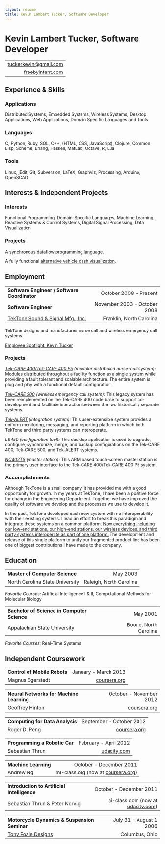 ```yaml
---
layout: resume
title: Kevin Lambert Tucker, Software Developer
---
```


# Kevin Lambert Tucker, Software Developer

|                                                                                          |
|-----------------------------------------------------------------------------------------:|
| [tuckerkevin@gmail.com <i class="fa fa-envelope-o"></i>](mailto://tuckerkevin@gmail.com) |
| [freebyintent.com <i class="fa fa-globe"></i>](http://freebyintent.com)                  |

## <i class="fa fa-check-square"></i> Experience & Skills

### Applications
Distributed Systems, Embedded Systems, Wireless Systems, Desktop Applications, Web Applications, Domain Specific Languages and Tools

### Languages
C, Python, Ruby, SQL, C++, (HTML, CSS, JavaScript), Clojure, Common Lisp, Scheme, Erlang, Haskell, MatLab, Octave, R, Lua

### Tools
Linux, jEdit, Git, Subversion, LaTeX, Graphviz, Processing, Arduino, OpenSCAD

## <i class="fa fa-heart"></i> Interests & Independent Projects

### Interests
Functional Programming, Domain-Specific Languages, Machine Learning, Reactive Systems & Control Systems, Digital Signal Processing, Data Visualization

### Projects

A [synchronous dataflow programming language]({{site.url}}/dataflow.html).

A fully functional [alternative vehicle dash visualization]({{site.url}}/dash.html).

## <i class="fa fa-briefcase"></i> Employment

|                                                             |                              |
|-------------------------------------------------------------|-----------------------------:|
| **Software Engineer / Software Coordinator**                | October 2008 - Present       |
| **Software Engineer**                                       | November 2003 - October 2008 |
| [TekTone Sound & Signal Mfg., Inc.](http://www.tektone.com) | Franklin, North Carolina     |

TekTone designs and manufactures nurse call and wireless emergency call systems.

[Employee Spotlight: Kevin Tucker](http://tektone.com/tektalk102.htm#article2)

### Projects
[*Tek-CARE 400/Tek-CARE 400 P5*](http://tektone.com/tekcare400.htm) *(modular distributed nurse-call system):* Modules distributed throughout a facility function as a single system while providing a fault tolerant and scalable architecture. The entire system is plug and play with a functional default configuration.

[*Tek-CARE 500*](http://tektone.com/tekcare500.htm) *(wireless emergency call system):* This legacy system has been reimplemented on the Tek-CARE 400 code base to support co-development and facilitate interaction between the two historically separate systems.

[*Tek-ALERT*](http://tektone.com/blog/archives/1392) *(integration system):* This user-extensible system provides a uniform monitoring, messaging, and reporting platform in which both TekTone and third party systems can interoperate.

*LS450* *(configuration tool):* This desktop application is used to upgrade, configure, synchronize, merge, and backup configurations on the Tek-CARE 400, Tek-CARE 500, and Tek-ALERT systems.

[*NC402TS*](http://tektone.com/blog/archives/1380) *(master station):* This ARM based touch-screen master station is the primary user interface to the Tek-CARE 400/Tek-CARE 400 P5 system.

### Accomplishments

Although TekTone is a small company, it has provided me with a good opportunity for growth. In my years at TekTone, I have been a positive force for change in the Engineering Department. Together we have improved the quality of software we develop and the processes we use to develop it.

In the past, TekTone developed each new system with no interoperability with their existing systems. I lead an effort to break this paradigm and integrate these systems on a common platform. [Now everything including our low-end stations, our high-end stations, our wireless devices, and third party systems interoperate as part of one platform.](http://tektone.com/blog/archives/660) The development and release of this single platform to unify our fragmented product line has been one of biggest contributions I have made to the company.

## <i class="fa fa-certificate"></i> Education

|                                             |                         |
|---------------------------------------------|------------------------:|
| **Master of Computer Science**              | May 2003                |
| North Carolina State University             | Raleigh, North Carolina |

*Favorite Courses:* Artificial Intelligence I & II, Computational Methods for Molecular Biology

|                                             |                         |
|---------------------------------------------|------------------------:|
| **Bachelor of Science in Computer Science** | May 2001                |
| Appalachian State University                | Boone, North Carolina   |

*Favorite Courses:* Real-Time Systems

## <i class="fa fa-book"></i> Independent Coursework

|                                                 |                                                           |
|-------------------------------------------------|----------------------------------------------------------:|
| **Control of Mobile Robots**                    | January - March 2013                                      |
| Magnus Egerstedt                                | [coursera.org](http://coursera.org)                       |

|                                                 |                                                           |
|-------------------------------------------------|----------------------------------------------------------:|
| **Neural Networks for Machine Learning**        | October - November 2012                                   |
| Geoffrey Hinton                                 | [coursera.org](http://coursera.org)                       |

|                                                 |                                                           |
|-------------------------------------------------|----------------------------------------------------------:|
| **Computing for Data Analysis**                 | September - October 2012                                  |
| Roger D. Peng                                   | [coursera.org](http://coursera.org)                       |

|                                                 |                                                           |
|-------------------------------------------------|----------------------------------------------------------:|
| **Programming a Robotic Car**                   | February - April 2012                                     |
| Sebastian Thrun                                 | [udacity.com](http://udacity.com/)                        |

|                                                 |                                                           |
|-------------------------------------------------|----------------------------------------------------------:|
| **Machine Learning**                            | October - December 2011                                   |
| Andrew Ng                                       | ml-class.org (now at [coursera.org](http://coursera.org)) |

|                                                 |                                                           |
|-------------------------------------------------|----------------------------------------------------------:|
| **Introduction to Artificial Intelligence**     | October - December 2011                                   |
| Sebastian Thrun & Peter Norvig                  | ai-class.com (now at [udacity.com](http://udacity.com/))  |

|                                                 |                                                           |
|-------------------------------------------------|----------------------------------------------------------:|
| **Motorcycle Dynamics & Suspension Seminar**    | July 31 - August 1 2006                                   |
| [Tony Foale Designs](http://www.tonyfoale.com/) | Columbus, Ohio                                            |

